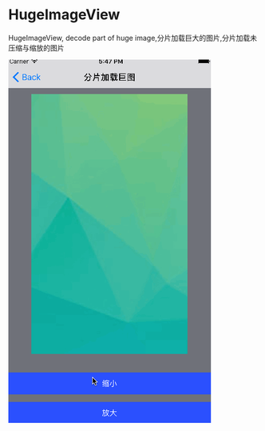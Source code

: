 # HugeImageView
HugeImageView, decode part of huge image,分片加载巨大的图片,分片加载未压缩与缩放的图片

![](https://raw.githubusercontent.com/shaojiankui/HugeImageView/master/demo.gif)


